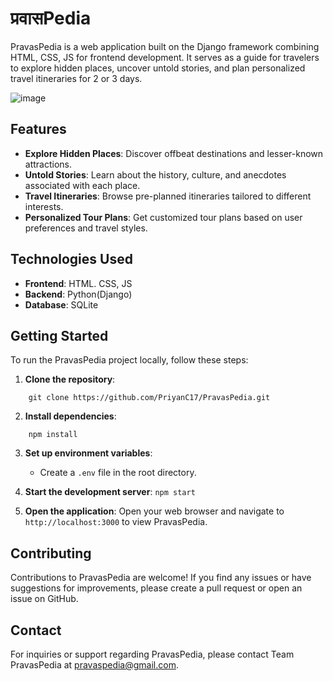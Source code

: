 # प्रवासPedia

PravasPedia is a web application built on the Django framework combining HTML, CSS, JS for frontend development. It serves as a guide for travelers to explore hidden places, uncover untold stories, and plan personalized travel itineraries for 2 or 3 days.

![image](https://github.com/user-attachments/assets/af1c40f1-c518-49ae-b860-60402088ef39)



## Features

- **Explore Hidden Places**: Discover offbeat destinations and lesser-known attractions.
- **Untold Stories**: Learn about the history, culture, and anecdotes associated with each place.
- **Travel Itineraries**: Browse pre-planned itineraries tailored to different interests.
- **Personalized Tour Plans**: Get customized tour plans based on user preferences and travel styles.

## Technologies Used


- **Frontend**: HTML. CSS, JS
- **Backend**: Python(Django)
- **Database**: SQLite


## Getting Started

To run the PravasPedia project locally, follow these steps:

1. **Clone the repository**:
```
    git clone https://github.com/PriyanC17/PravasPedia.git
```
2. **Install dependencies**:
``` cd pravasPedia
    npm install
```
3. **Set up environment variables**:
    - Create a `.env` file in the root directory.

4. **Start the development server**:
    ```npm start ```
5. **Open the application**:
    Open your web browser and navigate to `http://localhost:3000` to view PravasPedia.

## Contributing
Contributions to PravasPedia are welcome! If you find any issues or have suggestions for improvements, please create a pull request or open an issue on GitHub.

## Contact
For inquiries or support regarding PravasPedia, please contact Team PravasPedia at pravaspedia@gmail.com.
